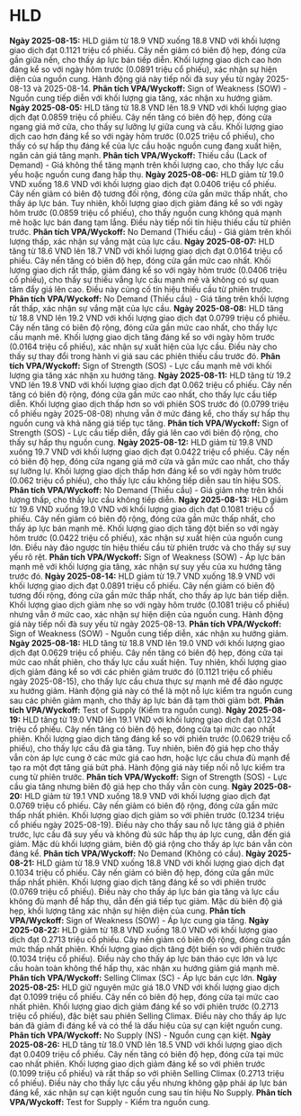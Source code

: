 # HLD

**Ngày 2025-08-15:** HLD giảm từ 18.9 VND xuống 18.8 VND với khối lượng giao dịch đạt 0.1121 triệu cổ phiếu. Cây nến giảm có biên độ hẹp, đóng cửa gần giữa nến, cho thấy áp lực bán tiếp diễn. Khối lượng giao dịch cao hơn đáng kể so với ngày hôm trước (0.0891 triệu cổ phiếu), xác nhận sự hiện diện của nguồn cung. Hành động giá này tiếp nối đà suy yếu từ ngày 2025-08-13 và 2025-08-14. **Phân tích VPA/Wyckoff:** Sign of Weakness (SOW) - Nguồn cung tiếp diễn với khối lượng gia tăng, xác nhận xu hướng giảm.
**Ngày 2025-08-05:** HLD tăng từ 18.8 VND lên 18.9 VND với khối lượng giao dịch đạt 0.0859 triệu cổ phiếu. Cây nến tăng có biên độ hẹp, đóng cửa ngang giá mở cửa, cho thấy sự lưỡng lự giữa cung và cầu. Khối lượng giao dịch cao hơn đáng kể so với ngày hôm trước (0.025 triệu cổ phiếu), cho thấy có sự hấp thụ đáng kể của lực cầu hoặc nguồn cung đang xuất hiện, ngăn cản giá tăng mạnh. **Phân tích VPA/Wyckoff:** Thiếu cầu (Lack of Demand) - Giá không thể tăng mạnh trên khối lượng cao, cho thấy lực cầu yếu hoặc nguồn cung đang hấp thụ.
**Ngày 2025-08-06:** HLD giảm từ 19.0 VND xuống 18.6 VND với khối lượng giao dịch đạt 0.0406 triệu cổ phiếu. Cây nến giảm có biên độ tương đối rộng, đóng cửa gần mức thấp nhất, cho thấy áp lực bán. Tuy nhiên, khối lượng giao dịch giảm đáng kể so với ngày hôm trước (0.0859 triệu cổ phiếu), cho thấy nguồn cung không quá mạnh mẽ hoặc lực bán đang tạm lắng. Điều này tiếp nối tín hiệu thiếu cầu từ phiên trước. **Phân tích VPA/Wyckoff:** No Demand (Thiếu cầu) - Giá giảm trên khối lượng thấp, xác nhận sự vắng mặt của lực cầu.
**Ngày 2025-08-07:** HLD tăng từ 18.6 VND lên 18.7 VND với khối lượng giao dịch đạt 0.0164 triệu cổ phiếu. Cây nến tăng có biên độ hẹp, đóng cửa gần mức cao nhất. Khối lượng giao dịch rất thấp, giảm đáng kể so với ngày hôm trước (0.0406 triệu cổ phiếu), cho thấy sự thiếu vắng lực cầu mạnh mẽ và không có sự quan tâm đẩy giá lên cao. Điều này củng cố tín hiệu thiếu cầu từ phiên trước. **Phân tích VPA/Wyckoff:** No Demand (Thiếu cầu) - Giá tăng trên khối lượng rất thấp, xác nhận sự vắng mặt của lực cầu.
**Ngày 2025-08-08:** HLD tăng từ 18.8 VND lên 19.2 VND với khối lượng giao dịch đạt 0.0799 triệu cổ phiếu. Cây nến tăng có biên độ rộng, đóng cửa gần mức cao nhất, cho thấy lực cầu mạnh mẽ. Khối lượng giao dịch tăng đáng kể so với ngày hôm trước (0.0164 triệu cổ phiếu), xác nhận sự xuất hiện của lực cầu. Điều này cho thấy sự thay đổi trong hành vi giá sau các phiên thiếu cầu trước đó. **Phân tích VPA/Wyckoff:** Sign of Strength (SOS) - Lực cầu mạnh mẽ với khối lượng gia tăng xác nhận xu hướng tăng.
**Ngày 2025-08-11:** HLD tăng từ 19.2 VND lên 19.8 VND với khối lượng giao dịch đạt 0.062 triệu cổ phiếu. Cây nến tăng có biên độ rộng, đóng cửa gần mức cao nhất, cho thấy lực cầu tiếp diễn. Khối lượng giao dịch thấp hơn so với phiên SOS trước đó (0.0799 triệu cổ phiếu ngày 2025-08-08) nhưng vẫn ở mức đáng kể, cho thấy sự hấp thụ nguồn cung và khả năng giá tiếp tục tăng. **Phân tích VPA/Wyckoff:** Sign of Strength (SOS) - Lực cầu tiếp diễn, đẩy giá lên cao với biên độ rộng, cho thấy sự hấp thụ nguồn cung.
**Ngày 2025-08-12:** HLD giảm từ 19.8 VND xuống 19.7 VND với khối lượng giao dịch đạt 0.0422 triệu cổ phiếu. Cây nến có biên độ hẹp, đóng cửa ngang giá mở cửa và gần mức cao nhất, cho thấy sự lưỡng lự. Khối lượng giao dịch thấp hơn đáng kể so với ngày hôm trước (0.062 triệu cổ phiếu), cho thấy lực cầu không tiếp diễn sau tín hiệu SOS. **Phân tích VPA/Wyckoff:** No Demand (Thiếu cầu) - Giá giảm nhẹ trên khối lượng thấp, cho thấy lực cầu không tiếp diễn.
**Ngày 2025-08-13:** HLD giảm từ 19.6 VND xuống 19.0 VND với khối lượng giao dịch đạt 0.1081 triệu cổ phiếu. Cây nến giảm có biên độ rộng, đóng cửa gần mức thấp nhất, cho thấy áp lực bán mạnh mẽ. Khối lượng giao dịch tăng đột biến so với ngày hôm trước (0.0422 triệu cổ phiếu), xác nhận sự xuất hiện của nguồn cung lớn. Điều này đảo ngược tín hiệu thiếu cầu từ phiên trước và cho thấy sự suy yếu rõ rệt. **Phân tích VPA/Wyckoff:** Sign of Weakness (SOW) - Áp lực bán mạnh mẽ với khối lượng gia tăng, xác nhận sự suy yếu của xu hướng tăng trước đó.
**Ngày 2025-08-14:** HLD giảm từ 19.7 VND xuống 18.9 VND với khối lượng giao dịch đạt 0.0891 triệu cổ phiếu. Cây nến giảm có biên độ tương đối rộng, đóng cửa gần mức thấp nhất, cho thấy áp lực bán tiếp diễn. Khối lượng giao dịch giảm nhẹ so với ngày hôm trước (0.1081 triệu cổ phiếu) nhưng vẫn ở mức cao, xác nhận sự hiện diện của nguồn cung. Hành động giá này tiếp nối đà suy yếu từ ngày 2025-08-13. **Phân tích VPA/Wyckoff:** Sign of Weakness (SOW) - Nguồn cung tiếp diễn, xác nhận xu hướng giảm.
**Ngày 2025-08-18:** HLD tăng từ 18.8 VND lên 19.0 VND với khối lượng giao dịch đạt 0.0629 triệu cổ phiếu. Cây nến tăng có biên độ hẹp, đóng cửa tại mức cao nhất phiên, cho thấy lực cầu xuất hiện. Tuy nhiên, khối lượng giao dịch giảm đáng kể so với các phiên giảm trước đó (0.1121 triệu cổ phiếu ngày 2025-08-15), cho thấy lực cầu chưa thực sự mạnh mẽ để đảo ngược xu hướng giảm. Hành động giá này có thể là một nỗ lực kiểm tra nguồn cung sau các phiên giảm mạnh, cho thấy áp lực bán đã tạm thời giảm bớt. **Phân tích VPA/Wyckoff:** Test of Supply (Kiểm tra nguồn cung).
**Ngày 2025-08-19:** HLD tăng từ 19.0 VND lên 19.1 VND với khối lượng giao dịch đạt 0.1234 triệu cổ phiếu. Cây nến tăng có biên độ hẹp, đóng cửa tại mức cao nhất phiên. Khối lượng giao dịch tăng đáng kể so với phiên trước (0.0629 triệu cổ phiếu), cho thấy lực cầu đã gia tăng. Tuy nhiên, biên độ giá hẹp cho thấy vẫn còn áp lực cung ở các mức giá cao hơn, hoặc lực cầu chưa đủ mạnh để tạo ra một đợt tăng giá bứt phá. Hành động giá này tiếp nối nỗ lực kiểm tra cung từ phiên trước. **Phân tích VPA/Wyckoff:** Sign of Strength (SOS) - Lực cầu gia tăng nhưng biên độ giá hẹp cho thấy vẫn còn cung.
**Ngày 2025-08-20:** HLD giảm từ 19.1 VND xuống 18.9 VND với khối lượng giao dịch đạt 0.0769 triệu cổ phiếu. Cây nến giảm có biên độ rộng, đóng cửa gần mức thấp nhất phiên. Khối lượng giao dịch giảm so với phiên trước (0.1234 triệu cổ phiếu ngày 2025-08-19). Điều này cho thấy sau nỗ lực tăng giá ở phiên trước, lực cầu đã suy yếu và không đủ sức hấp thụ áp lực cung, dẫn đến giá giảm. Mặc dù khối lượng giảm, biên độ giá rộng cho thấy áp lực bán vẫn còn đáng kể. **Phân tích VPA/Wyckoff:** No Demand (Không có cầu).
**Ngày 2025-08-21:** HLD giảm từ 18.9 VND xuống 18.8 VND với khối lượng giao dịch đạt 0.1034 triệu cổ phiếu. Cây nến giảm có biên độ hẹp, đóng cửa gần mức thấp nhất phiên. Khối lượng giao dịch tăng đáng kể so với phiên trước (0.0769 triệu cổ phiếu). Điều này cho thấy áp lực bán gia tăng và lực cầu không đủ mạnh để hấp thụ, dẫn đến giá tiếp tục giảm. Mặc dù biên độ giá hẹp, khối lượng tăng xác nhận sự hiện diện của cung. **Phân tích VPA/Wyckoff:** Sign of Weakness (SOW) - Áp lực cung gia tăng.
**Ngày 2025-08-22:** HLD giảm từ 18.8 VND xuống 18.0 VND với khối lượng giao dịch đạt 0.2713 triệu cổ phiếu. Cây nến giảm có biên độ rộng, đóng cửa gần mức thấp nhất phiên. Khối lượng giao dịch tăng đột biến so với phiên trước (0.1034 triệu cổ phiếu). Điều này cho thấy áp lực bán tháo cực lớn và lực cầu hoàn toàn không thể hấp thụ, xác nhận xu hướng giảm giá mạnh mẽ. **Phân tích VPA/Wyckoff:** Selling Climax (SC) - Áp lực bán cực lớn.
**Ngày 2025-08-25:** HLD giữ nguyên mức giá 18.0 VND với khối lượng giao dịch đạt 0.1099 triệu cổ phiếu. Cây nến có biên độ hẹp, đóng cửa tại mức cao nhất phiên. Khối lượng giao dịch giảm đáng kể so với phiên trước (0.2713 triệu cổ phiếu), đặc biệt sau phiên Selling Climax. Điều này cho thấy áp lực bán đã giảm đi đáng kể và có thể là dấu hiệu của sự cạn kiệt nguồn cung. **Phân tích VPA/Wyckoff:** No Supply (NS) - Nguồn cung cạn kiệt.
**Ngày 2025-08-26:** HLD tăng từ 18.0 VND lên 18.5 VND với khối lượng giao dịch đạt 0.0409 triệu cổ phiếu. Cây nến tăng có biên độ hẹp, đóng cửa tại mức cao nhất phiên. Khối lượng giao dịch giảm đáng kể so với phiên trước (0.1099 triệu cổ phiếu) và rất thấp so với phiên Selling Climax (0.2713 triệu cổ phiếu). Điều này cho thấy lực cầu yếu nhưng không gặp phải áp lực bán đáng kể, xác nhận sự cạn kiệt nguồn cung sau tín hiệu No Supply. **Phân tích VPA/Wyckoff:** Test for Supply - Kiểm tra nguồn cung.
